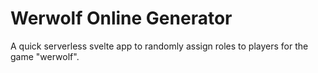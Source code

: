 # Werwolf Online Generator

A quick serverless svelte app to randomly assign roles to players for the game "werwolf".
